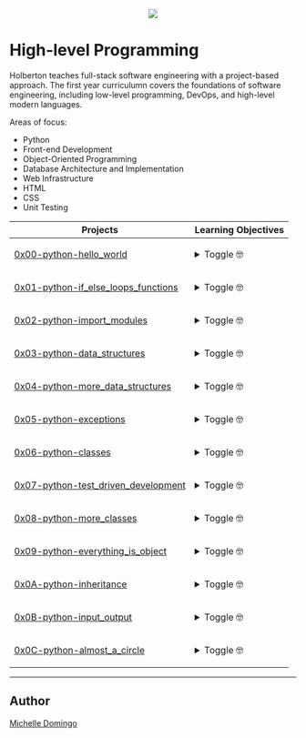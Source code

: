 <p align="center">
  <img src="https://rails-assets.holbertonschool.com/assets/logos/holberton-school-logo-1-b00731b51b0bc1dffd6e1f4cbd0be58ab72d6cc9975a4e1957d8b6f3f4850936.png">
</p>

# High-level Programming
Holberton teaches full-stack software engineering with a project-based approach. The first year curriculumn covers the foundations of software engineering, including low-level programming, DevOps, and high-level modern languages.

Areas of focus:
- Python
- Front-end Development
- Object-Oriented Programming
- Database Architecture and Implementation
- Web Infrastructure
- HTML
- CSS
- Unit Testing

| Projects | Learning Objectives |
| --- | --- |
| [0x00-python-hello_world](./0x00-python-hello_world) | <p><details><summary>Toggle 🤓</summary>Learning Objectives</details> </p> |
| [0x01-python-if_else_loops_functions](./0x01-python-if_else_loops_functions) | <p><details><summary>Toggle 🤓</summary>Learning Objectives</details> </p> |
| [0x02-python-import_modules](./0x02-python-import_modules) | <p><details><summary>Toggle 🤓</summary>Learning Objectives</details> </p> |
| [0x03-python-data_structures](./0x03-python-data_structures) | <p><details><summary>Toggle 🤓</summary>Learning Objectives</details> </p> |
| [0x04-python-more_data_structures](./0x04-python-more_data_structures) | <p><details><summary>Toggle 🤓</summary>Learning Objectives</details> </p> |
| [0x05-python-exceptions](./0x05-python-exceptions) | <p><details><summary>Toggle 🤓</summary>Learning Objectives</details> </p> |
| [0x06-python-classes](./0x06-python-classes) | <p><details><summary>Toggle 🤓</summary>Learning Objectives</details> </p> |
| [0x07-python-test_driven_development](./0x07-python-test_driven_development) | <p><details><summary>Toggle 🤓</summary>Learning Objectives</details> </p> |
| [0x08-python-more_classes](./0x08-python-more_classes) | <p><details><summary>Toggle 🤓</summary>Learning Objectives</details> </p> |
| [0x09-python-everything_is_object](./0x09-python-everything_is_object) | <p><details><summary>Toggle 🤓</summary>Learning Objectives</details> </p> |
| [0x0A-python-inheritance](./0x0A-python-inheritance) | <p><details><summary>Toggle 🤓</summary>Learning Objectives</details> </p> |
| [0x0B-python-input_output](./0x0B-python-input_output) | <p><details><summary>Toggle 🤓</summary>Learning Objectives</details> </p> |
| [0x0C-python-almost_a_circle](./0x0C-python-almost_a_circle) | <p><details><summary>Toggle 🤓</summary>Learning Objectives</details> </p> |

---
## Author
[Michelle Domingo](https://github.com/michedomingo)
